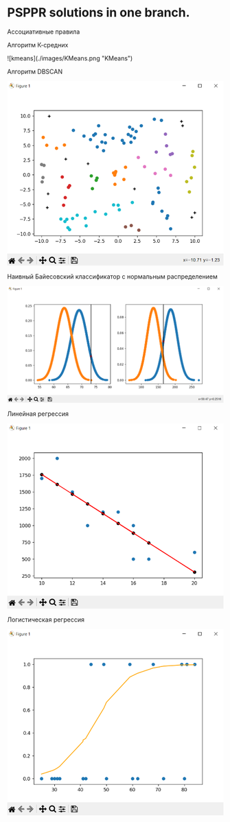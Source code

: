 <h1>PSPPR solutions in one branch.</h1>
<p>Ассоциативные правила<p>
<p>Алгоритм К-средних<p>
![kmeans](./images/KMeans.png "KMeans")
<p>Алгоритм DBSCAN<p>
<img src="images/DBSCAN.png">
<p>Наивный Байесовский
классификатор с нормальным распределением<p>
<img src="images/bayess.png">
<p>Линейная регрессия</p>
<img src="images/linear.png">
<p>Логистическая регрессия</p>
<img src="images/logistic.png">